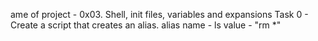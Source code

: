 ame of project - 0x03. Shell, init files, variables and expansions
Task 0 - <o>
     Create a script that creates an alias.
     alias name - ls
     value - "rm *"

